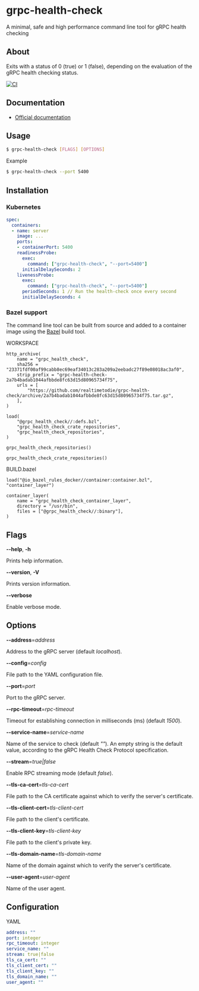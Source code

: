 # grpc-health-check

A minimal, safe and high performance command line tool for gRPC health checking

## About

Exits with a status of 0 (true) or 1 (false), depending on the evaluation of the gRPC health checking status.

[![CI](https://github.com/realtimetodie/grpc-health-check/workflows/CI/badge.svg?branch=main)](https://github.com/realtimetodie/grpc-health-check/actions)

## Documentation

* [Official documentation](https://github.com/grpc/grpc/blob/master/doc/health-checking.md)

## Usage

```sh
$ grpc-health-check [FLAGS] [OPTIONS]
```

Example

```sh
$ grpc-health-check --port 5400
```

## Installation

### Kubernetes

```yaml
spec:
  containers:
  - name: server
    image: ...
    ports:
    - containerPort: 5400
    readinessProbe:
      exec:
        command: ["grpc-health-check", "--port=5400"]
      initialDelaySeconds: 2
    livenessProbe:
      exec:
        command: ["grpc-health-check", "--port=5400"]
      periodSeconds: 1 // Run the health-check once every second
      initialDelaySeconds: 4
```

### Bazel support

The command line tool can be built from source and added to a container image using the [Bazel](https://bazel.build/) build tool.

WORKSPACE

```starlark
http_archive(
    name = "grpc_health_check",
    sha256 = "23371fdf00af99cabb8ec69eaf34013c283a209a2eebadc27f89e08018ac3af0",
    strip_prefix = "grpc-health-check-2a7b4badab1044afbbde8fc63d15d80965734f75",
    urls = [
        "https://github.com/realtimetodie/grpc-health-check/archive/2a7b4badab1044afbbde8fc63d15d80965734f75.tar.gz",
    ],
)

load(
    "@grpc_health_check//:defs.bzl",
    "grpc_health_check_crate_repositories",
    "grpc_health_check_repositories",
)

grpc_health_check_repositories()

grpc_health_check_crate_repositories()
```

BUILD.bazel

```
load("@io_bazel_rules_docker//container:container.bzl", "container_layer")

container_layer(
    name = "grpc_health_check_container_layer",
    directory = "/usr/bin",
    files = ["@grpc_health_check//:binary"],
)
```

## Flags

**--help**, **-h**

Prints help information.

**--version**, **-V**

Prints version information.

**--verbose**

Enable verbose mode.

## Options

**--address**=*address*

Address to the gRPC server (default *localhost*).

**--config**=*config*

File path to the YAML configuration file.

**--port**=*port*

Port to the gRPC server.

**--rpc-timeout**=*rpc-timeout*

Timeout for establishing connection in milliseconds (ms) (default *1500*).

**--service-name**=*service-name*

Name of the service to check (default *""*). An empty string is the default value, according to the gRPC Health Check Protocol specification.

**--stream**=*true|false*

Enable RPC streaming mode (default *false*).

**--tls-ca-cert**=*tls-ca-cert*

File path to the CA certificate against which to verify the server's certificate.

**--tls-client-cert**=*tls-client-cert*

File path to the client's certificate.

**--tls-client-key**=*tls-client-key*

File path to the client's private key.

**--tls-domain-name**=*tls-domain-name*

Name of the domain against which to verify the server's certificate.

**--user-agent**=*user-agent*

Name of the user agent.

## Configuration

YAML

```yaml
address: ""
port: integer
rpc_timeout: integer
service_name: ""
stream: true|false
tls_ca_cert: ""
tls_client_cert: ""
tls_client_key: ""
tls_domain_name: ""
user_agent: ""
```
